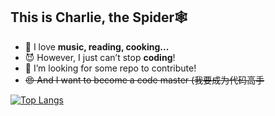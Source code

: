 ## This is Charlie, the Spider🕸️

<!--
**voidspider/voidspider** is a ✨ _special_ ✨ repository because its `README.md` (this file) appears on your GitHub profile.

Here are some ideas to get you started:

- 🔭 I’m currently working on ...
- 🌱 I’m currently learning ...
- 👯 I’m looking to collaborate on ...
- 🤔 I’m looking for help with ...
- 💬 Ask me about ...
- 📫 How to reach me: ...
- 😄 Pronouns: ...
- ⚡ Fun fact: ...

[![](https://img.shields.io/badge/java-0?&style=for-the-badge&logo=java&logoColor=white)]()
<img align="right" alt="beacon1096's most used lang" width="50%" src="https://github-readme-stats.vercel.app/api/top-langs/?username=voidspider">

-->

- 🌱 I love **music, reading, cooking...**
- 😈 However, I just can’t stop **coding**!
- 🤔 I’m looking for some repo to contribute!
- ~~😍 And I want to become a code master (我要成为代码高手~~



[![Top Langs](https://github-readme-stats.vercel.app/api/top-langs/?username=voidspider)](https://github.com/voidspider/github-readme-stats)



